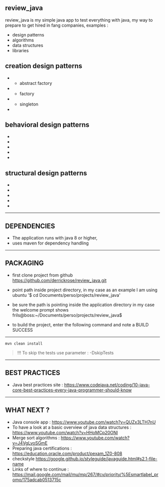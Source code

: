 review_java
------------------------------------------------------------------------------------------------------
review_java is my simple java app to test everything with java, my way to prepare to get hired in fang companies,
examples :
* design patterns
* algorithms
* data structures
* libraries

creation design patterns 
------------------------------------------------------------------------------------------------------
* * abstract factory
* * factory
* * singleton
*

behavioral design patterns 
------------------------------------------------------------------------------------------------------
*
*
*
*
*

structural design patterns 
------------------------------------------------------------------------------------------------------
*
*
*
*
*

---------------------------------------------

DEPENDENCIES
------------------------------------------------------------------------------------------------------
* The application runs with java 8 or higher,
* uses maven for dependency handling

------------------------------------------------------------------------------------------------------
PACKAGING
------------------------------------------------------------------------------------------------------
* first clone project from github
https://github.com/derrickrose/review_java.git

* point path inside project directory, in my case as an example I am using ubuntu
'$ cd Documents/perso/projects/review_java'

* be sure the path is pointing inside the application directory
in my case the welcome prompt shows frils@boss:~/Documents/perso/projects/review_java$

* to build the project, enter the following command and note a BUILD SUCCESS
----
    mvn clean install
> !!! To skip the tests use parameter : -DskipTests

------------------------------------------------------------------------------------------------------
BEST PRACTICES
------------------------------------------------------------------------------------------------------
* Java best practices site : https://www.codejava.net/coding/10-java-core-best-practices-every-java-programmer-should-know

------------------------------------------------------------------------------------------------------
WHAT NEXT ? 
------------------------------------------------------------------------------------------------------
* Java console app : https://www.youtube.com/watch?v=QUZx3LTH7nU
* To have a look at a basic overview of java data structures : https://www.youtube.com/watch?v=HHoMCp20ONI
* Merge sort algorithms : https://www.youtube.com/watch?v=J4VgLvoSGmE
* Preparing java certifications : https://education.oracle.com/product/pexam_1Z0-808
* checkstyle https://google.github.io/styleguide/javaguide.html#s2.1-file-name
* Links of where to continue : https://mail.google.com/mail/mu/mp/267/#cv/priority/%5Esmartlabel_promo/175adcab0513715c
